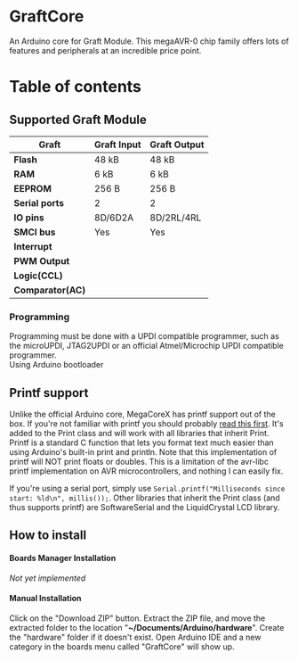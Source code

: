 # GraftCore
An Arduino core for Graft Module. This megaAVR-0 chip family offers lots of features and peripherals at an incredible price point.

# Table of contents


## Supported Graft Module

| Graft            | Graft Input                | Graft Output                      |
|------------------|----------------------------|-----------------------------------|
| **Flash**        | 48 kB                      | 48 kB                             |
| **RAM**          | 6 kB                       | 6 kB                              |
| **EEPROM**       | 256 B                      | 256 B                             |
| **Serial ports** | 2                          | 2                                 |
| **IO pins**      | 8D/6D2A                    | 8D/2RL/4RL                        |
| **SMCI bus**     | Yes                        | Yes                               |
| **Interrupt**    |                            |                                   |
| **PWM Output**   |                            |                                   |
|**Logic(CCL)**    |                            |                                   |
|**Comparator(AC)**|                            |                                   |


### Programming
Programming must be done with a UPDI compatible programmer, such as the microUPDI, JTAG2UPDI or an official Atmel/Microchip UPDI compatible programmer.<br/> Using Arduino bootloader

## Printf support
Unlike the official Arduino core, MegaCoreX has printf support out of the box. If you're not familiar with printf you should probably [read this first](https://www.tutorialspoint.com/c_standard_library/c_function_printf.htm). It's added to the Print class and will work with all libraries that inherit Print. Printf is a standard C function that lets you format text much easier than using Arduino's built-in print and println. Note that this implementation of printf will NOT print floats or doubles. This is a limitation of the avr-libc printf implementation on AVR microcontrollers, and nothing I can easily fix.

If you're using a serial port, simply use `Serial.printf("Milliseconds since start: %ld\n", millis());`. Other libraries that inherit the Print class (and thus supports printf) are SoftwareSerial and the LiquidCrystal LCD library.



## How to install
#### Boards Manager Installation
*Not yet implemented*

#### Manual Installation
Click on the "Download ZIP" button. Extract the ZIP file, and move the extracted folder to the location "**~/Documents/Arduino/hardware**". Create the "hardware" folder if it doesn't exist.
Open Arduino IDE and a new category in the boards menu called "GraftCore" will show up.


